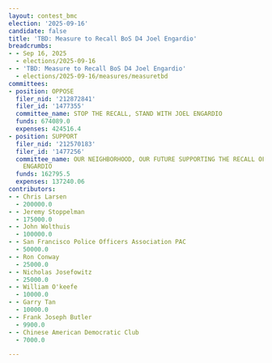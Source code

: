 ```yaml
---
layout: contest_bmc
election: '2025-09-16'
candidate: false
title: 'TBD: Measure to Recall BoS D4 Joel Engardio'
breadcrumbs:
- - Sep 16, 2025
  - elections/2025-09-16
- - 'TBD: Measure to Recall BoS D4 Joel Engardio'
  - elections/2025-09-16/measures/measuretbd
committees:
- position: OPPOSE
  filer_nid: '212872841'
  filer_id: '1477355'
  committee_name: STOP THE RECALL, STAND WITH JOEL ENGARDIO
  funds: 674089.0
  expenses: 424516.4
- position: SUPPORT
  filer_nid: '212570183'
  filer_id: '1477256'
  committee_name: OUR NEIGHBORHOOD, OUR FUTURE SUPPORTING THE RECALL OF SUPERVISOR
    ENGARDIO
  funds: 162795.5
  expenses: 137240.06
contributors:
- - Chris Larsen
  - 200000.0
- - Jeremy Stoppelman
  - 175000.0
- - John Wolthuis
  - 100000.0
- - San Francisco Police Officers Association PAC
  - 50000.0
- - Ron Conway
  - 25000.0
- - Nicholas Josefowitz
  - 25000.0
- - William O'keefe
  - 10000.0
- - Garry Tan
  - 10000.0
- - Frank Joseph Butler
  - 9900.0
- - Chinese American Democratic Club
  - 7000.0

---
```


